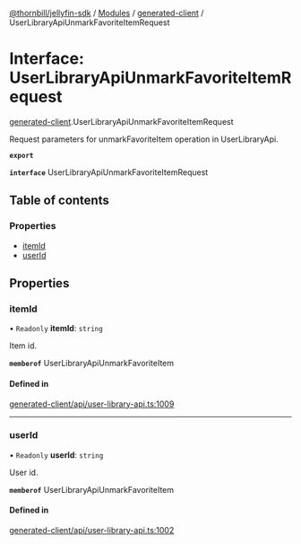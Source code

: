 [@thornbill/jellyfin-sdk](../README.md) / [Modules](../modules.md) / [generated-client](../modules/generated_client.md) / UserLibraryApiUnmarkFavoriteItemRequest

# Interface: UserLibraryApiUnmarkFavoriteItemRequest

[generated-client](../modules/generated_client.md).UserLibraryApiUnmarkFavoriteItemRequest

Request parameters for unmarkFavoriteItem operation in UserLibraryApi.

**`export`**

**`interface`** UserLibraryApiUnmarkFavoriteItemRequest

## Table of contents

### Properties

- [itemId](generated_client.UserLibraryApiUnmarkFavoriteItemRequest.md#itemid)
- [userId](generated_client.UserLibraryApiUnmarkFavoriteItemRequest.md#userid)

## Properties

### itemId

• `Readonly` **itemId**: `string`

Item id.

**`memberof`** UserLibraryApiUnmarkFavoriteItem

#### Defined in

[generated-client/api/user-library-api.ts:1009](https://github.com/thornbill/jellyfin-sdk-typescript/blob/c68c853/src/generated-client/api/user-library-api.ts#L1009)

___

### userId

• `Readonly` **userId**: `string`

User id.

**`memberof`** UserLibraryApiUnmarkFavoriteItem

#### Defined in

[generated-client/api/user-library-api.ts:1002](https://github.com/thornbill/jellyfin-sdk-typescript/blob/c68c853/src/generated-client/api/user-library-api.ts#L1002)
